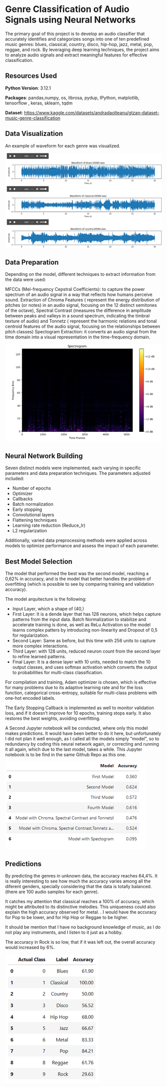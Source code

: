 # Genre Classification of Audio Signals using Neural Networks

The primary goal of this project is to develop an audio classifier that accurately identifies and categorizes songs into one of ten predefined music genres: blues, classical, country, disco, hip-hop, jazz, metal, pop, reggae, and rock. By leveraging deep learning techniques, the project aims to analyze audio signals and extract meaningful features for effective classification.

## Resources Used

**Python Version**: 3.12.1

**Packages**: pandas,numpy, os, librosa, pydup, IPython, matplotlib, tensorflow , keras, sklearn, tqdm

**Dataset**: https://www.kaggle.com/datasets/andradaolteanu/gtzan-dataset-music-genre-classification

## Data Visualization

An example of waveform for each genre was visualized.

![Example Image](images/Waveform.png)

## Data Preparation

Depending on the model, different techniques to extract information from the data were used:

MFCCs (Mel-frequency Cepstral Coefficients): to capture the power spectrum of an audio signal in a way that reflects how humans perceive sound.
Extraction of Chroma Features ( represent the energy distribution of pitches (or notes) in an audio signal, focusing on the 12 distinct semitones of the octave), Spectral Contrast (measures the difference in amplitude between peaks and valleys in a sound spectrum, indicating the timbral texture of audio) and Tonnetz ( represent the harmonic relations and tonal centroid features of the audio signal, focusing on the relationships between pitch classes)
Spectogram Extraction: it converts an audio signal from the time domain into a visual representation in the time-frequency domain.

![Example Image](images/spectogram.png)

## Neural Network Building

Seven distinct models were implemented, each varying in specific parameters and data preparation techniques. The parameters adjusted included:

* Number of epochs
* Optimizer
* Callbacks
* Batch normalization
* Early stopping
* Convolutional layers
* Flattening techniques
* Learning rate reduction (Reduce_lr)
* L2 regularization

Additionally, varied data preprocessing methods were applied across models to optimize performance and assess the impact of each parameter.

## Best Model Selection

The model that performed the best was the second model, reaching a 0,62% in accuracy, and is the model that better handles the problem of overfitting (which is possible to see by comparing training and validation accuracy).

The model arquitecture is the following:

* Input Layer, which a shape of (40,)
* First Layer: It is a dende layer that has 128 neurons, which helps capture patterns from the input data. Batch Normalization to stabilize and accelerate training is done, as well as ReLu Activation so the model learns complex patters by introducing non-linearity and Dropout of 0,5 for regularization.
* Second Layer: Same as before, but this time with 256 units to capture more complex interactions.
* Third Layer: with 128 units, reduced neuron count from the second layer to refine learned patterns.
* Final Layer: It is a dense layer with 10 units, needed to match the 10 output classes, and uses softmax activation which converts the output to probabilities for multi-class classification.

For compilation and training, Adam optimizer is chosen, which is effective for many problems due to its adaptive learning rate and for the loss function, categorical cross-entropy, suitable for multi-class problems with one-hot encoded labels.

The Early Stopping Callback is implemented as well to monitor validation loss, and if it doesn’t improve for 10 epochs, training stops early. It also restores the best weights, avoiding overfitting.

A Second Jupyter notebook will be conducted, where only this model makes predictions. It would have been better to do it here, but unfortunately I did not plan it well enough, as I called all the models simply "model", so to redundancy by coding this neural network again, or correcting and running it all again, which due to the last model, takes a while. This Jupyter notebook is to be find in the same Github Repo as this one.

![Example Image](images/Resultsss.png)  

## Predictions

By predicting the genres in unknown data, the accuracy reaches 64,4%.
It is really interesting to see how much the accuracy varies among all the diferent genders, specially considering that the data is totally balanced. (there are 100 audio samples for each genre).

It catches my attention that classical reaches a 100% of accuracy, which might be attributed to its distinctive melodies. This uniqueness could also explain the high accuracy observed for metal. . I would have the accuracy for Pop to be lower, and for Hip Hop or Reggae to be higher.

It should be mention that I have no background knowledge of music, as I do not play any instruments, and I listen to it just as a hobby.

The accuracy in Rock is so low, that if it was left out, the overall accuracy would increased by 6%.

![Example Image](images/resultsbygenre.png)  
